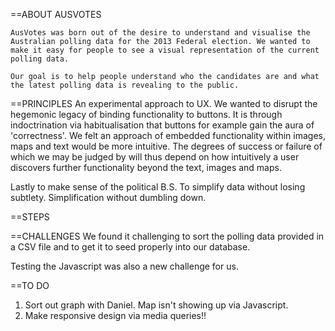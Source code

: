 ==ABOUT AUSVOTES

	AusVotes was born out of the desire to understand and visualise the Australian polling data for the 2013 Federal election. We wanted to make it easy for people to see a visual representation of the current polling data.

	Our goal is to help people understand who the candidates are and what the latest polling data is revealing to the public.

==PRINCIPLES
An experimental approach to UX. We wanted to disrupt the hegemonic legacy of binding functionality to buttons. It is through indoctrination via habitualisation that buttons for example gain the aura of 'correctness'. We felt an approach of embedded functionality within images, maps and text would be more intuitive. The degrees of success or failure of which we may be judged by will thus depend on how intuitively a user discovers further functionality beyond the text, images and maps.

Lastly to make sense of the political B.S. To simplify data without losing subtlety. Simplification without dumbling down. 

==STEPS

==CHALLENGES
We found it challenging to sort the polling data provided in a CSV file and to get it to seed properly into our database.

Testing the Javascript was also a new challenge for us.



==TO DO 
1. Sort out graph with Daniel. Map isn't showing up via Javascript.
3. Make responsive design via media queries!!